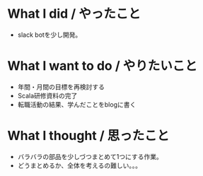 # What I did / やったこと
- slack botを少し開発。

# What I want to do / やりたいこと
- 年間・月間の目標を再検討する
- Scala研修資料の完了
- 転職活動の結果、学んだことをblogに書く

# What I thought / 思ったこと
- バラバラの部品を少しづつまとめて1つにする作業。
- どうまとめるか、全体を考えるの難しい。。。
